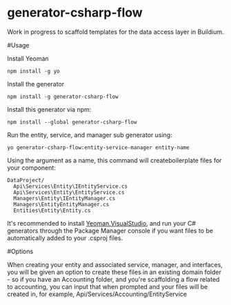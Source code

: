# generator-csharp-flow

Work in progress to scaffold templates for the data access layer in Buildium.

#Usage

Install Yeoman

```
npm install -g yo
```

Install the generator

```
npm install -g generator-csharp-flow
```

Install this generator via npm:

```
npm install --global generator-csharp-flow
```

Run the entity, service, and manager sub generator using:

```
yo generator-csharp-flow:entity-service-manager entity-name
```

Using the argument as a name, this command will createboilerplate files for your component:

```
DataProject/
  Api\Services\Entity\IEntityService.cs
  Api\Services\Entity\EntityService.cs
  Managers\Entity\IEntityManager.cs
  Managers\EntityEntityManager.cs
  Entities\Entity\Entity.cs
```

It's recommended to install [Yeoman.VisualStudio](https://github.com/ryansmith940/Yeoman.VisualStudio),
and run your C# generators through the Package Manager console 
if you want files to be automatically added to your .csproj files.

#Options

When creating your entity and associated service, manager, and interfaces, you will be given an option to create
these files in an existing domain folder - so if you have an Accounting folder, and you're scaffolding a flow
related to accounting, you can input that when prompted and your files will be created in, for example,
Api/Services/Accounting/EntityService
